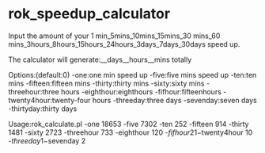 # rok_speedup_calculator
Input the amount of your 1 min_5mins_10mins_15mins_30 mins_60 mins_3hours_8hours_15hours_24hours_3days_7days_30days speed up. 

The calculator will generate:__days__hours__mins totally

Options:(default:0)
  -one:one min speed up
  -five:five mins speed up 
  -ten:ten mins
  -fifteen:fifteen mins
  -thirty:thirty mins
  -sixty:sixty mins
  -threehour:three hours 
  -eighthour:eighthours
  -fifhour:fifteenhours
  -twenty4hour:twenty-four hours
  -threeday:three days
  -sevenday:seven days
  -thirtyday:thirty days
  
 Usage:rok_calculate.pl -one 18653 -five 7302 -ten 252 -fifteen 914 -thirty 1481 -sixty 2723 -threehour 733 -eighthour 120 -$fifhour 21 -$twenty4hour 10 -$threeday 1 -$sevenday 2
